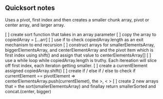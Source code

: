 ## Quicksort notes

Uses a pivot, first index and then creates a smaller chunk array, pivot or center array, and larger array.

[ ] create sort function that takes in an array parameter
[ ] copy the array to copiedArray = [...arr]
[ ] use if to check copiedArray.length as an exit mechanism to end recursion
[ ] construct arrays for smallerElementsArray, biggerElementsArray, and centerElementArray and the pivot item which is first index using shift() and assign that value to centerElementsArray[]
[ ] use a while loop while copiedArray.length is truthy. Each itereation will slice off first index, each iteraton getting smaller.
[ ] create a currentElement assigned copiedArray.shift()
[ ] create if / else if / else to check if currentElement == pivotElement => centerElementsArray.push(currentElemet), the >, < >
[ ] create 2 new arrays that = the sort(smallerElementsArray) and finallay return smallerSorted and concat.(center, bigger)

